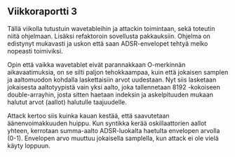 ## Viikkoraportti 3

Tällä viikolla tutustuin wavetableihin ja attackin toimintaan, sekä toteutin niitä ohjelmaan. 
Lisäksi refaktoroin sovellusta pakkauksiin. Ohjelma on edistynyt mukavasti ja uskon että saan ADSR-envelopet tehtyä melko
nopeasti toimiviksi.

Opin että vaikka wavetablet eivät parannakkaan O-merkinnän aikavaatimuksia, on se silti paljon tehokkaampaa, kuin että jokaisen 
samplen ja aaltomuodon kohdalla laskettaisiin arvot uudestaan. Nyt siis lasketaan jokaisesta aaltotyypistä vain yksi aalto,
joka tallennetaan 8192 -kokoiseen double-arrayhin, josta sitten haetaan indeksin ja askelpituuden mukaan halutut arvot (aallot) 
halutulle taajuudelle.

Attack kertoo siis kuinka kauan kestää, että saavutetaan äänenvoimakkuuden huippu. Kun syntikka kerää oskillaattorien aallot 
yhteen, kerrotaan summa-aalto ADSR-luokalta haetulta envelopen arvolla (0-1). Envelopen arvo muuttuu jokaisella samplella, kun 
attack ei ole vielä käyty loppuun.
